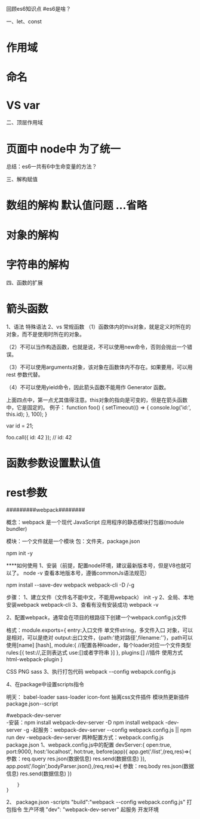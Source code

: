 回顾es6知识点
#es6是啥？


一、let、const
# 作用域
# 命名
# VS var
二、顶层作用域
# 页面中    node中       为了统一
总结：es6一共有6中生命变量的方法？

三、解构赋值
# 数组的解构     默认值问题   ...省略
# 对象的解构
# 字符串的解构

四、函数的扩展
# 箭头函数
  1、语法  特殊语法
  2、vs 常规函数
  （1）函数体内的this对象，就是定义时所在的对象，而不是使用时所在的对象。

（2）不可以当作构造函数，也就是说，不可以使用new命令，否则会抛出一个错误。

（3）不可以使用arguments对象，该对象在函数体内不存在。如果要用，可以用 rest 参数代替。

（4）不可以使用yield命令，因此箭头函数不能用作 Generator 函数。

上面四点中，第一点尤其值得注意。this对象的指向是可变的，但是在箭头函数中，它是固定的。          例子：
function foo() {
  setTimeout(() => {
    console.log('id:', this.id);
  }, 100);
}

var id = 21;

foo.call({ id: 42 });
// id: 42                                                                         
# 函数参数设置默认值
# rest参数



#########webpack########

概念：webpack 是一个现代 JavaScript 应用程序的静态模块打包器(module bundler)

模块：一个文件就是一个模块
包：文件夹，package.json

npm init -y

****如何使用
1、安装（前提，配置node环境，建议最新版本号，但是V8也就可以了。  node -v  查看本地版本号，遵循commonJs语法规范）

npm install --save-dev webpack webpack-cli  -D /-g

步骤：
 1、建立文件（文件名不能中文，不能用webpack） init -y
 2、全局、本地安装webpack webpack-cli
 3、查看有没有安装成功 webpack -v

2、配置webpack，通常会在项目的根路径下创建一个webpack.config.js文件

格式：module.exports={
     entry:入口文件   单文件string，多文件入口 对象，可以是相对，可以是绝对
     output:出口文件，{path:'绝对路径',filename:''}，path可以使用[name]  [hash],
     module:{  //配置各种loader，每个loader对应一个文件类型
       rules:[{
         <!-- 解析css文件 -->
         test://,正则表达式
         use:[]或者字符串
       }]
     },
     plugins:[]   //插件  使用方式  html-webpack-plugin
}


CSS  PNG   sass 
3、执行打包代码
webpack --config webapck.config.js

4、在package中设置scripts指令
    
明天：
babel-loader  sass-loader   icon-font    抽离css文件插件  模块热更新插件
package.json--script 


#webpack-dev-server   
-安装：npm install webpack-dev-server -D 
      npm install webpack -dev-server -g
-起服务：webpack-dev-server --config webpack.config.js  || npm run dev
-webpack-dev-server 两种配置方式：webpack.config.js  package.json
1、webpack.config.js中的配置
  devServer:{
        open:true,
        port:9000,
        host:'localhost',
        hot:true,
        before(app){
          app.get('/list',(req,res)=>{
            参数：req.query
            res.json(数据信息)
            res.send(数据信息)
          }),
          app.post('/login',bodyParser.json(),(req,res)=>{
              参数：req.body
              res.json(数据信息)
              res.send(数据信息)
          })

        }
    }
2、 package.json  -scripts
     "build":"webpack --config webpack.config.js"   打包指令 生产环境
     "dev": "webpack-dev-server"  起服务  开发环境
     







